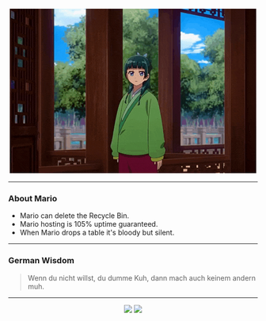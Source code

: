 <p align="center">
  <img src="assets/maomao.gif" />
</p>

---

### About Mario
- Mario can delete the Recycle Bin.
- Mario hosting is 105% uptime guaranteed.
- When Mario drops a table it's bloody but silent.

---

### German Wisdom
> Wenn du nicht willst, du dumme Kuh, dann mach auch keinem andern muh.

---

<p align="center">
  <a>
    <img height="180em" src="https://github-readme-stats-eight-theta.vercel.app/api?username=Torfkopp&show_icons=true&theme=dark&include_all_commits=true&count_private=true"/>
  </a>
  <a href="https://github.com/Torfkopp?tab=repositories">
    <img height="180em" src="https://github-readme-stats-eight-theta.vercel.app/api/top-langs/?username=torfkopp&layout=compact&theme=dark&langs_count=8&hide=java"/>
  </a>
</p>
